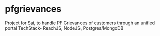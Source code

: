 # pfgrievances
Project for Sai, to handle PF Grievances of customers through an unified portal
TechStack- ReachJS, NodeJS, Postgres/MongoDB
